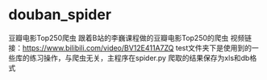 # douban_spider
豆瓣电影Top250爬虫
跟着B站的李巍课程做的豆瓣电影Top250的爬虫
视频链接：https://www.bilibili.com/video/BV12E411A7ZQ
test文件夹下是使用到的一些库的练习操作，与爬虫无关，主程序在spider.py
爬取的结果保存为xls和db格式
